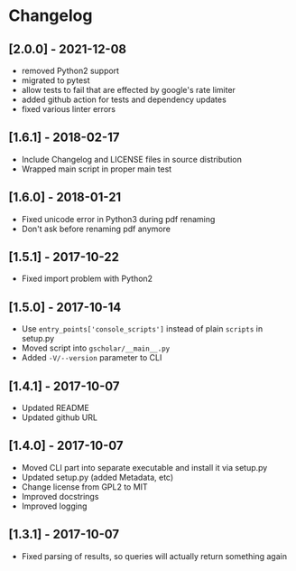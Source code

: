 # Changelog

## [2.0.0] - 2021-12-08

* removed Python2 support
* migrated to pytest
* allow tests to fail that are effected by google's rate limiter
* added github action for tests and dependency updates
* fixed various linter errors

## [1.6.1] - 2018-02-17

* Include Changelog and LICENSE files in source distribution
* Wrapped main script in proper main test

## [1.6.0] - 2018-01-21

* Fixed unicode error in Python3 during pdf renaming
* Don't ask before renaming pdf anymore

## [1.5.1] - 2017-10-22

* Fixed import problem with Python2

## [1.5.0] - 2017-10-14

* Use `entry_points['console_scripts']` instead of plain `scripts` in setup.py
* Moved script into `gscholar/__main__.py`
* Added `-V/--version` parameter to CLI

## [1.4.1] - 2017-10-07

* Updated README
* Updated github URL

## [1.4.0] - 2017-10-07

* Moved CLI part into separate executable and install it via setup.py
* Updated setup.py (added Metadata, etc)
* Change license from GPL2 to MIT
* Improved docstrings
* Improved logging

## [1.3.1] - 2017-10-07

* Fixed parsing of results, so queries will actually return something again
